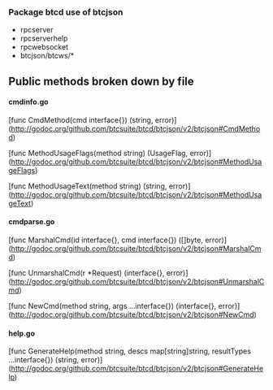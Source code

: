 
### Package btcd use of btcjson

* rpcserver
* rpcserverhelp
* rpcwebsocket
* btcjson/btcws/*

## Public methods broken down by file

#### cmdinfo.go

[func CmdMethod(cmd interface{}) (string, error)]
(http://godoc.org/github.com/btcsuite/btcd/btcjson/v2/btcjson#CmdMethod)

[func MethodUsageFlags(method string) (UsageFlag, error)]
(http://godoc.org/github.com/btcsuite/btcd/btcjson/v2/btcjson#MethodUsageFlags)

[func MethodUsageText(method string) (string, error)]
(http://godoc.org/github.com/btcsuite/btcd/btcjson/v2/btcjson#MethodUsageText)

#### cmdparse.go

[func MarshalCmd(id interface{}, cmd interface{}) ([]byte, error)]
(http://godoc.org/github.com/btcsuite/btcd/btcjson/v2/btcjson#MarshalCmd)

[func UnmarshalCmd(r *Request) (interface{}, error)]
(http://godoc.org/github.com/btcsuite/btcd/btcjson/v2/btcjson#UnmarshalCmd)

[func NewCmd(method string, args ...interface{}) (interface{}, error)]
(http://godoc.org/github.com/btcsuite/btcd/btcjson/v2/btcjson#NewCmd)

#### help.go

[func GenerateHelp(method string, descs map[string]string, resultTypes ...interface{}) (string, error)]
(http://godoc.org/github.com/btcsuite/btcd/btcjson/v2/btcjson#GenerateHelp)

